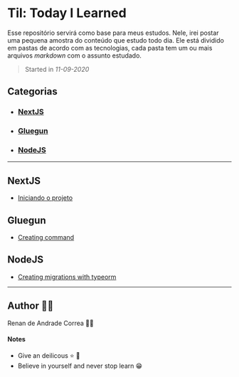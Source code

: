 # Til: Today I Learned

Esse repositório servirá como base para meus estudos. Nele, irei postar uma pequena amostra do conteúdo que estudo todo dia. Ele está dividido em pastas de acordo com as tecnologias, cada pasta tem um ou mais arquivos *markdown* com o assunto estudado.

> Started in *11-09-2020*


## Categorias
 - ### [NextJS](#)
 - ### [Gluegun](#)
 - ### [NodeJS](#)

_____

## NextJS
 - [Iniciando o projeto](nextjs/starting-and-configuring-project.md)

## Gluegun
 - [Creating command](gluegun/creating-command.md) 
  
## NodeJS
 - [Creating migrations with typeorm](nodejs/creating-migrations-in-typeorm.md)

___

## Author 🧙🏻

Renan de Andrade Correa 🤵🏻

#### Notes
- Give an deilicous ⭐ 🤗
- Believe in yourself and never stop learn 😁